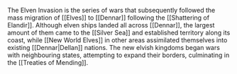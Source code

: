 The Elven Invasion is the series of wars that subsequently followed the mass migration of [[Elves]] to [[Dennar]] following the [[Shattering of Elandir]]. Although elven ships landed all across [[Dennar]], the largest amount of them came to the [[Silver Sea]] and established territory along its coast, while [[New World Elves]] in other areas assimilated themselves into existing [[Dennar|Dellan]] nations. The new elvish kingdoms began wars with neighbouring states, attempting to expand their borders, culminating in the [[Treaties of Mending]].